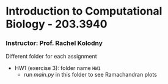 # Introduction to Computational Biology - 203.3940
### Instructor: Prof. Rachel Kolodny

Different folder for each assignment

- HW1 (exercise 3): folder name ```HW1```
  - run *main.py* in this folder to see Ramachandran plots



